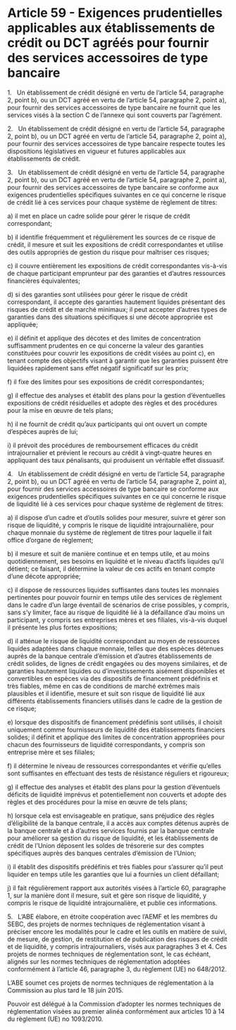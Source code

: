 # Article 59 - Exigences prudentielles applicables aux établissements de crédit ou DCT agréés pour fournir des services accessoires de type bancaire


1.   Un établissement de crédit désigné en vertu de l’article 54, paragraphe 2, point b), ou un DCT agréé en vertu de l’article 54, paragraphe 2, point a), pour fournir des services accessoires de type bancaire ne fournit que les services visés à la section C de l’annexe qui sont couverts par l’agrément.

2.   Un établissement de crédit désigné en vertu de l’article 54, paragraphe 2, point b), ou un DCT agréé en vertu de l’article 54, paragraphe 2, point a), pour fournir des services accessoires de type bancaire respecte toutes les dispositions législatives en vigueur et futures applicables aux établissements de crédit.

3.   Un établissement de crédit désigné en vertu de l’article 54, paragraphe 2, point b), ou un DCT agréé en vertu de l’article 54, paragraphe 2, point a), pour fournir des services accessoires de type bancaire se conforme aux exigences prudentielles spécifiques suivantes en ce qui concerne le risque de crédit lié à ces services pour chaque système de règlement de titres:

a) il met en place un cadre solide pour gérer le risque de crédit correspondant;

b) il identifie fréquemment et régulièrement les sources de ce risque de crédit, il mesure et suit les expositions de crédit correspondantes et utilise des outils appropriés de gestion du risque pour maîtriser ces risques;

c) il couvre entièrement les expositions de crédit correspondantes vis-à-vis de chaque participant emprunteur par des garanties et d’autres ressources financières équivalentes;

d) si des garanties sont utilisées pour gérer le risque de crédit correspondant, il accepte des garanties hautement liquides présentant des risques de crédit et de marché minimaux; il peut accepter d’autres types de garanties dans des situations spécifiques si une décote appropriée est appliquée;

e) il définit et applique des décotes et des limites de concentration suffisamment prudentes en ce qui concerne la valeur des garanties constituées pour couvrir les expositions de crédit visées au point c), en tenant compte des objectifs visant à garantir que les garanties puissent être liquidées rapidement sans effet négatif significatif sur les prix;

f) il fixe des limites pour ses expositions de crédit correspondantes;

g) il effectue des analyses et établit des plans pour la gestion d’éventuelles expositions de crédit résiduelles et adopte des règles et des procédures pour la mise en œuvre de tels plans;

h) il ne fournit de crédit qu’aux participants qui ont ouvert un compte d’espèces auprès de lui;

i) il prévoit des procédures de remboursement efficaces du crédit intrajournalier et prévient le recours au crédit à vingt-quatre heures en appliquant des taux pénalisants, qui produisent un véritable effet dissuasif.

4.   Un établissement de crédit désigné en vertu de l’article 54, paragraphe 2, point b), ou un DCT agréé en vertu de l’article 54, paragraphe 2, point a), pour fournir des services accessoires de type bancaire se conforme aux exigences prudentielles spécifiques suivantes en ce qui concerne le risque de liquidité lié à ces services pour chaque système de règlement de titres:

a) il dispose d’un cadre et d’outils solides pour mesurer, suivre et gérer son risque de liquidité, y compris le risque de liquidité intrajournalière, pour chaque monnaie du système de règlement de titres pour laquelle il fait office d’organe de règlement;

b) il mesure et suit de manière continue et en temps utile, et au moins quotidiennement, ses besoins en liquidité et le niveau d’actifs liquides qu’il détient; ce faisant, il détermine la valeur de ces actifs en tenant compte d’une décote appropriée;

c) il dispose de ressources liquides suffisantes dans toutes les monnaies pertinentes pour pouvoir fournir en temps utile des services de règlement dans le cadre d’un large éventail de scénarios de crise possibles, y compris, sans s’y limiter, face au risque de liquidité lié à la défaillance d’au moins un participant, y compris ses entreprises mères et ses filiales, vis-à-vis duquel il présente les plus fortes expositions;

d) il atténue le risque de liquidité correspondant au moyen de ressources liquides adaptées dans chaque monnaie, telles que des espèces détenues auprès de la banque centrale d’émission et d’autres établissements de crédit solides, de lignes de crédit engagées ou des moyens similaires, et de garanties hautement liquides ou d’investissements aisément disponibles et convertibles en espèces via des dispositifs de financement prédéfinis et très fiables, même en cas de conditions de marché extrêmes mais plausibles et il identifie, mesure et suit son risque de liquidité lié aux différents établissements financiers utilisés dans le cadre de la gestion de ce risque;

e) lorsque des dispositifs de financement prédéfinis sont utilisés, il choisit uniquement comme fournisseurs de liquidité des établissements financiers solides; il définit et applique des limites de concentration appropriées pour chacun des fournisseurs de liquidité correspondants, y compris son entreprise mère et ses filiales;

f) il détermine le niveau de ressources correspondantes et vérifie qu’elles sont suffisantes en effectuant des tests de résistance réguliers et rigoureux;

g) il effectue des analyses et établit des plans pour la gestion d’éventuels déficits de liquidité imprévus et potentiellement non couverts et adopte des règles et des procédures pour la mise en œuvre de tels plans;

h) lorsque cela est envisageable en pratique, sans préjudice des règles d’éligibilité de la banque centrale, il a accès aux comptes détenus auprès de la banque centrale et à d’autres services fournis par la banque centrale pour améliorer sa gestion du risque de liquidité, et les établissements de crédit de l’Union déposent les soldes de trésorerie sur des comptes spécifiques auprès des banques centrales d’émission de l’Union;

i) il établit des dispositifs prédéfinis et très fiables pour s’assurer qu’il peut liquider en temps utile les garanties que lui a fournies un client défaillant;

j) il fait régulièrement rapport aux autorités visées à l’article 60, paragraphe 1, sur la manière dont il mesure, suit et gère son risque de liquidité, y compris le risque de liquidité intrajournalière, et publie ces informations.

5.   L’ABE élabore, en étroite coopération avec l’AEMF et les membres du SEBC, des projets de normes techniques de réglementation visant à préciser encore les modalités pour le cadre et les outils en matière de suivi, de mesure, de gestion, de restitution et de publication des risques de crédit et de liquidité, y compris intrajournaliers, visés aux paragraphes 3 et 4. Ces projets de normes techniques de réglementation sont, le cas échéant, alignés sur les normes techniques de réglementation adoptées conformément à l’article 46, paragraphe 3, du règlement (UE) no 648/2012.

L’ABE soumet ces projets de normes techniques de réglementation à la Commission au plus tard le 18 juin 2015.

Pouvoir est délégué à la Commission d’adopter les normes techniques de réglementation visées au premier alinéa conformément aux articles 10 à 14 du règlement (UE) no 1093/2010.
